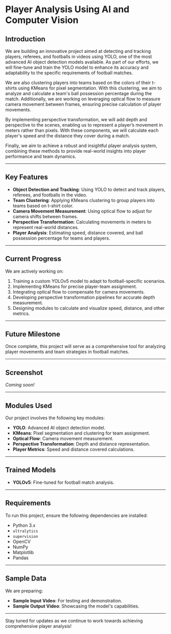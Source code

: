 # Player Analysis Using AI and Computer Vision

## Introduction
We are building an innovative project aimed at detecting and tracking players, referees, and footballs in videos using YOLO, one of the most advanced AI object detection models available. As part of our efforts, we will fine-tune and train the YOLO model to enhance its accuracy and adaptability to the specific requirements of football matches.

We are also clustering players into teams based on the colors of their t-shirts using KMeans for pixel segmentation. With this clustering, we aim to analyze and calculate a team's ball possession percentage during the match. Additionally, we are working on leveraging optical flow to measure camera movement between frames, ensuring precise calculation of player movements.

By implementing perspective transformation, we will add depth and perspective to the scenes, enabling us to represent a player’s movement in meters rather than pixels. With these components, we will calculate each player's speed and the distance they cover during a match.

Finally, we aim to achieve a robust and insightful player analysis system, combining these methods to provide real-world insights into player performance and team dynamics.

---

## Key Features
- **Object Detection and Tracking**: Using YOLO to detect and track players, referees, and footballs in the video.
- **Team Clustering**: Applying KMeans clustering to group players into teams based on t-shirt color.
- **Camera Movement Measurement**: Using optical flow to adjust for camera shifts between frames.
- **Perspective Transformation**: Calculating movements in meters to represent real-world distances.
- **Player Analysis**: Estimating speed, distance covered, and ball possession percentage for teams and players.

---

## Current Progress
We are actively working on:
1. Training a custom YOLOv5 model to adapt to football-specific scenarios.
2. Implementing KMeans for precise player-team assignment.
3. Integrating optical flow to compensate for camera movements.
4. Developing perspective transformation pipelines for accurate depth measurement.
5. Designing modules to calculate and visualize speed, distance, and other metrics.

---

## Future Milestone
Once complete, this project will serve as a comprehensive tool for analyzing player movements and team strategies in football matches.

---

## Screenshot
*Coming soon!*

---

## Modules Used
Our project involves the following key modules:
- **YOLO**: Advanced AI object detection model.
- **KMeans**: Pixel segmentation and clustering for team assignment.
- **Optical Flow**: Camera movement measurement.
- **Perspective Transformation**: Depth and distance representation.
- **Player Metrics**: Speed and distance covered calculations.

---

## Trained Models
- **YOLOv5**: Fine-tuned for football match analysis.

---

## Requirements
To run this project, ensure the following dependencies are installed:
- Python 3.x
- `ultralytics`
- `supervision`
- OpenCV
- NumPy
- Matplotlib
- Pandas

---

## Sample Data
We are preparing:
- **Sample Input Video**: For testing and demonstration.
- **Sample Output Video**: Showcasing the model's capabilities.

---

Stay tuned for updates as we continue to work towards achieving comprehensive player analysis!
